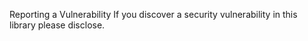Reporting a Vulnerability
If you discover a security vulnerability in this library please disclose.
